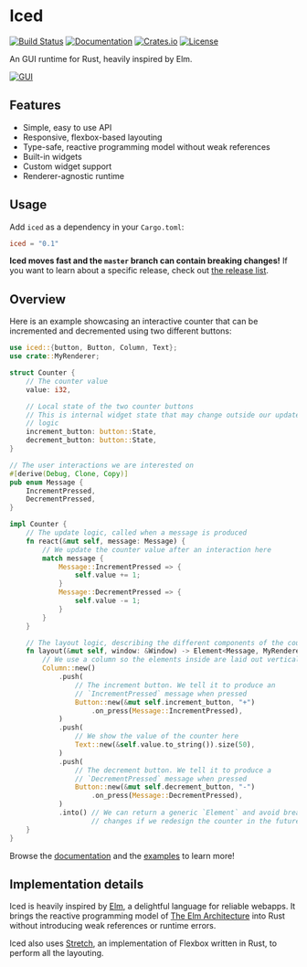 # Iced

[![Build Status](https://travis-ci.org/hecrj/iced.svg?branch=master)](https://travis-ci.org/hecrj/iced)
[![Documentation](https://docs.rs/iced/badge.svg)](https://docs.rs/iced)
[![Crates.io](https://img.shields.io/crates/v/iced.svg)](https://crates.io/crates/iced)
[![License](https://img.shields.io/crates/l/iced.svg)](https://github.com/hecrj/iced/blob/master/LICENSE)

An GUI runtime for Rust, heavily inspired by Elm.

[![GUI][gui_gif]][gui_gfycat]

[gui_gif]: https://thumbs.gfycat.com/GloomyWeakHammerheadshark-small.gif
[gui_gfycat]: https://gfycat.com/gloomyweakhammerheadshark

## Features
  * Simple, easy to use API
  * Responsive, flexbox-based layouting
  * Type-safe, reactive programming model without weak references
  * Built-in widgets
  * Custom widget support
  * Renderer-agnostic runtime

## Usage
Add `iced` as a dependency in your `Cargo.toml`:

```toml
iced = "0.1"
```

__Iced moves fast and the `master` branch can contain breaking changes!__ If
you want to learn about a specific release, check out [the release list].

[the release list]: https://github.com/hecrj/iced/releases

## Overview
Here is an example showcasing an interactive counter that can be incremented and
decremented using two different buttons:

```rust
use iced::{button, Button, Column, Text};
use crate::MyRenderer;

struct Counter {
    // The counter value
    value: i32,

    // Local state of the two counter buttons
    // This is internal widget state that may change outside our update
    // logic
    increment_button: button::State,
    decrement_button: button::State,
}

// The user interactions we are interested on
#[derive(Debug, Clone, Copy)]
pub enum Message {
    IncrementPressed,
    DecrementPressed,
}

impl Counter {
    // The update logic, called when a message is produced
    fn react(&mut self, message: Message) {
        // We update the counter value after an interaction here
        match message {
            Message::IncrementPressed => {
                self.value += 1;
            }
            Message::DecrementPressed => {
                self.value -= 1;
            }
        }
    }

    // The layout logic, describing the different components of the counter
    fn layout(&mut self, window: &Window) -> Element<Message, MyRenderer> {
        // We use a column so the elements inside are laid out vertically
        Column::new()
            .push(
                // The increment button. We tell it to produce an
                // `IncrementPressed` message when pressed
                Button::new(&mut self.increment_button, "+")
                    .on_press(Message::IncrementPressed),
            )
            .push(
                // We show the value of the counter here
                Text::new(&self.value.to_string()).size(50),
            )
            .push(
                // The decrement button. We tell it to produce a
                // `DecrementPressed` message when pressed
                Button::new(&mut self.decrement_button, "-")
                    .on_press(Message::DecrementPressed),
            )
            .into() // We can return a generic `Element` and avoid breaking
                    // changes if we redesign the counter in the future.
    }
}
```

Browse the [documentation] and the [examples] to learn more!

[documentation]: https://docs.rs/iced
[examples]: https://github.com/hecrj/iced/tree/master/examples

## Implementation details
Iced is heavily inspired by [Elm], a delightful language for reliable webapps.
It brings the reactive programming model of [The Elm Architecture] into Rust
without introducing weak references or runtime errors.

Iced also uses [Stretch], an implementation of Flexbox written in Rust, to
perform all the layouting.

[Elm]: https://elm-lang.org/
[The Elm Architecture]: https://guide.elm-lang.org/architecture/
[Stretch]: https://github.com/vislyhq/stretch
